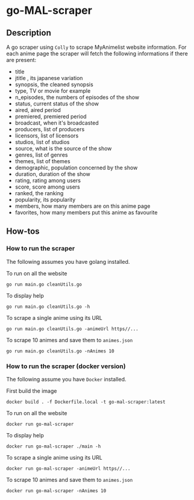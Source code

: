 # go-MAL-scraper

## Description
A go scraper using `Colly` to scrape MyAnimelist website information.
For each anime page the scraper will fetch the following informations if there are present:

- title
- jtitle , its japanese variation
- synopsis, the cleaned synopsis
- type, TV or movie for example
- n_episodes, the numbers of episodes of the show
- status, current status of the show
- aired, aired period
- premiered, premiered period
- broadcast, when it's broadcasted
- producers, list of producers
- licensors, list of licensors
- studios, list of studios
- source, what is the source of the show
- genres, list of genres
- themes, list of themes
- demographic, population concerned by the show
- duration, duration of the show
- rating, rating among users
- score, score among users
- ranked, the ranking
- popularity, its popularity
- members, how many members are on this anime page
- favorites, how many members put this anime as favourite

## How-tos

### How to run the scraper

The following assumes you have golang installed.

To run on all the website
```golang
go run main.go cleanUtils.go
```

To display help
```golang
go run main.go cleanUtils.go -h
```

To scrape a single anime using its URL
```golang
go run main.go cleanUtils.go -animeUrl https//...
```

To scrape 10 animes and save them to `animes.json` 
```golang
go run main.go cleanUtils.go -nAnimes 10
```

### How to run the scraper (docker version)

The following assume you have `Docker` installed.

First build the image
```
docker build . -f Dockerfile.local -t go-mal-scraper:latest
```

To run on all the website
```
docker run go-mal-scraper
```

To display help
```
docker run go-mal-scraper ./main -h
```

To scrape a single anime using its URL
```
docker run go-mal-scraper -animeUrl https//...
```

To scrape 10 animes and save them to `animes.json` 
```
docker run go-mal-scraper -nAnimes 10
```
